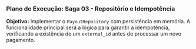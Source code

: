 ### **Plano de Execução: Saga 03 - Repositório e Idempotência**

**Objetivo:** Implementar o `PayoutRepository` com persistência em memória. A funcionalidade principal será a lógica para garantir a idempotência, verificando a existência de um `external_id` antes de processar um novo pagamento.
